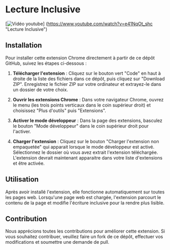 # Lecture Inclusive

[![Vidéo youtube](https://i3.ytimg.com/vi/e41NqOt_shc/maxresdefault.jpg)]
(https://www.youtube.com/watch?v=e41NqOt_shc "Lecture Inclusive")

## Installation

Pour installer cette extension Chrome directement à partir de ce dépôt GitHub, suivez les étapes ci-dessous :

1. **Télécharger l'extension** : Cliquez sur le bouton vert "Code" en haut à droite de la liste des fichiers dans ce dépôt, puis cliquez sur "Download ZIP". Enregistrez le fichier ZIP sur votre ordinateur et extrayez-le dans un dossier de votre choix.

2. **Ouvrir les extensions Chrome** : Dans votre navigateur Chrome, ouvrez le menu (les trois points verticaux dans le coin supérieur droit) et choisissez "Plus d'outils" puis "Extensions".

3. **Activer le mode développeur** : Dans la page des extensions, basculez le bouton "Mode développeur" dans le coin supérieur droit pour l'activer.

4. **Charger l'extension** : Cliquez sur le bouton "Charger l'extension non empaquetée" qui apparait lorsque le mode développeur est activé. Sélectionnez le dossier où vous avez extrait l'extension téléchargée. L'extension devrait maintenant apparaitre dans votre liste d'extensions et être activée.

## Utilisation

Après avoir installé l'extension, elle fonctionne automatiquement sur toutes les pages web. Lorsqu'une page web est chargée, l'extension parcourt le contenu de la page et modifie l'écriture inclusive pour la rendre plus lisible.

## Contribution

Nous apprécions toutes les contributions pour améliorer cette extension. Si vous souhaitez contribuer, veuillez faire un fork de ce dépôt, effectuer vos modifications et soumettre une demande de pull.
